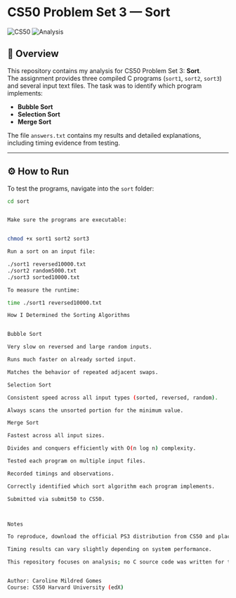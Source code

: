 # CS50 Problem Set 3 — Sort

![CS50](https://img.shields.io/badge/CS50-Harvard-red)
![Analysis](https://img.shields.io/badge/assignment-analysis-blue)

## 📌 Overview
This repository contains my analysis for CS50 Problem Set 3: **Sort**.  
The assignment provides three compiled C programs (`sort1`, `sort2`, `sort3`) and several input text files. The task was to identify which program implements:

- **Bubble Sort**  
- **Selection Sort**  
- **Merge Sort**  

The file `answers.txt` contains my results and detailed explanations, including timing evidence from testing.

---

## ⚙️ How to Run
To test the programs, navigate into the `sort` folder:

```bash
cd sort


Make sure the programs are executable:


chmod +x sort1 sort2 sort3

Run a sort on an input file:

./sort1 reversed10000.txt
./sort2 random5000.txt
./sort3 sorted10000.txt

To measure the runtime:

time ./sort1 reversed10000.txt

How I Determined the Sorting Algorithms


Bubble Sort

Very slow on reversed and large random inputs.

Runs much faster on already sorted input.

Matches the behavior of repeated adjacent swaps.

Selection Sort

Consistent speed across all input types (sorted, reversed, random).

Always scans the unsorted portion for the minimum value.

Merge Sort

Fastest across all input sizes.

Divides and conquers efficiently with O(n log n) complexity.

Tested each program on multiple input files.

Recorded timings and observations.

Correctly identified which sort algorithm each program implements.

Submitted via submit50 to CS50.



Notes

To reproduce, download the official PS3 distribution from CS50 and place it in the sort/ folder.

Timing results can vary slightly depending on system performance.

This repository focuses on analysis; no C source code was written for this problem set.


Author: Caroline Mildred Gomes
Course: CS50 Harvard University (edX)

